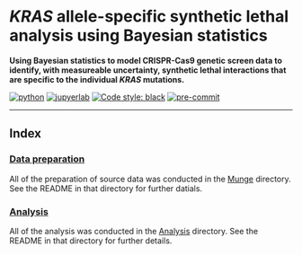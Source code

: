 # *KRAS* allele-specific synthetic lethal analysis using Bayesian statistics

**Using Bayesian statistics to model CRISPR-Cas9 genetic screen data to identify, with measureable uncertainty, synthetic lethal interactions that are specific to the individual *KRAS* mutations.**

[![python](https://img.shields.io/badge/Python-3.7.4-3776AB.svg?style=flat&logo=python)](https://www.python.org)
[![jupyerlab](https://img.shields.io/badge/Jupyter-Lab-F37626.svg?style=flat&logo=jupyter)](https://jupyter.org)
[![Code style: black](https://img.shields.io/badge/code%20style-black-000000.svg)](https://github.com/psf/black)
[![pre-commit](https://img.shields.io/badge/pre--commit-enabled-brightgreen?logo=pre-commit&logoColor=white)](https://github.com/pre-commit/pre-commit)

---

## Index

### [Data preparation](munge/)

All of the preparation of source data was conducted in the [Munge](munge/) directory. See the README in that directory for further datials.

### [Analysis](analysis/)

All of the analysis was conducted in the [Analysis](analysis/) directory.
See the README in that directory for further details.
